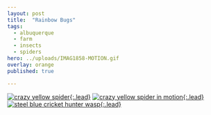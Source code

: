 ```yaml
---
layout: post
title:  "Rainbow Bugs"
tags:
  - albuquerque
  - farm
  - insects
  - spiders
hero: ../uploads/IMAG1858-MOTION.gif
overlay: orange
published: true

---
```


[![crazy yellow spider](../uploads/IMAG1870.jpg){:.lead}](../uploads/IMAG1870.jpg)
[![crazy yellow spider in motion](../uploads/IMAG1858-MOTION.gif){:.lead}](../uploads/IMAG1858-MOTION.gif)
[![steel blue cricket hunter wasp](../uploads/IMAG1978.jpg){:.lead}](../uploads/IMAG1978.jpg)

